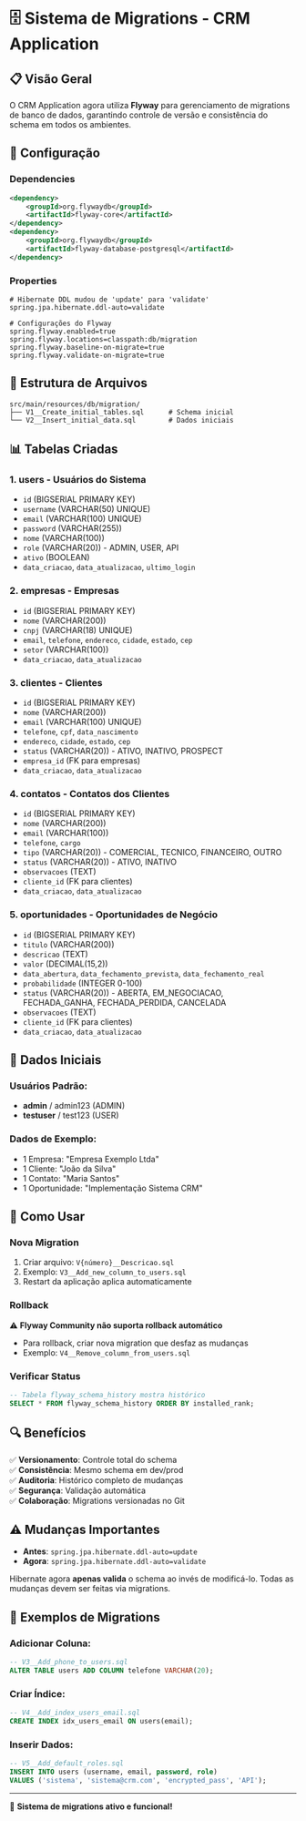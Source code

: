 # 🗄️ Sistema de Migrations - CRM Application

## 📋 Visão Geral

O CRM Application agora utiliza **Flyway** para gerenciamento de migrations de banco de dados, garantindo controle de versão e consistência do schema em todos os ambientes.

## 🔧 Configuração

### Dependencies
```xml
<dependency>
    <groupId>org.flywaydb</groupId>
    <artifactId>flyway-core</artifactId>
</dependency>
<dependency>
    <groupId>org.flywaydb</groupId>
    <artifactId>flyway-database-postgresql</artifactId>
</dependency>
```

### Properties
```properties
# Hibernate DDL mudou de 'update' para 'validate'
spring.jpa.hibernate.ddl-auto=validate

# Configurações do Flyway
spring.flyway.enabled=true
spring.flyway.locations=classpath:db/migration
spring.flyway.baseline-on-migrate=true
spring.flyway.validate-on-migrate=true
```

## 📁 Estrutura de Arquivos

```
src/main/resources/db/migration/
├── V1__Create_initial_tables.sql      # Schema inicial
└── V2__Insert_initial_data.sql        # Dados iniciais
```

## 📊 Tabelas Criadas

### 1. **users** - Usuários do Sistema
- `id` (BIGSERIAL PRIMARY KEY)
- `username` (VARCHAR(50) UNIQUE)
- `email` (VARCHAR(100) UNIQUE) 
- `password` (VARCHAR(255))
- `nome` (VARCHAR(100))
- `role` (VARCHAR(20)) - ADMIN, USER, API
- `ativo` (BOOLEAN)
- `data_criacao`, `data_atualizacao`, `ultimo_login`

### 2. **empresas** - Empresas
- `id` (BIGSERIAL PRIMARY KEY)
- `nome` (VARCHAR(200))
- `cnpj` (VARCHAR(18) UNIQUE)
- `email`, `telefone`, `endereco`, `cidade`, `estado`, `cep`
- `setor` (VARCHAR(100))
- `data_criacao`, `data_atualizacao`

### 3. **clientes** - Clientes
- `id` (BIGSERIAL PRIMARY KEY)
- `nome` (VARCHAR(200))
- `email` (VARCHAR(100) UNIQUE)
- `telefone`, `cpf`, `data_nascimento`
- `endereco`, `cidade`, `estado`, `cep`
- `status` (VARCHAR(20)) - ATIVO, INATIVO, PROSPECT
- `empresa_id` (FK para empresas)
- `data_criacao`, `data_atualizacao`

### 4. **contatos** - Contatos dos Clientes
- `id` (BIGSERIAL PRIMARY KEY)
- `nome` (VARCHAR(200))
- `email` (VARCHAR(100))
- `telefone`, `cargo`
- `tipo` (VARCHAR(20)) - COMERCIAL, TECNICO, FINANCEIRO, OUTRO
- `status` (VARCHAR(20)) - ATIVO, INATIVO
- `observacoes` (TEXT)
- `cliente_id` (FK para clientes)
- `data_criacao`, `data_atualizacao`

### 5. **oportunidades** - Oportunidades de Negócio
- `id` (BIGSERIAL PRIMARY KEY)
- `titulo` (VARCHAR(200))
- `descricao` (TEXT)
- `valor` (DECIMAL(15,2))
- `data_abertura`, `data_fechamento_prevista`, `data_fechamento_real`
- `probabilidade` (INTEGER 0-100)
- `status` (VARCHAR(20)) - ABERTA, EM_NEGOCIACAO, FECHADA_GANHA, FECHADA_PERDIDA, CANCELADA
- `observacoes` (TEXT)
- `cliente_id` (FK para clientes)
- `data_criacao`, `data_atualizacao`

## 👤 Dados Iniciais

### Usuários Padrão:
- **admin** / admin123 (ADMIN)
- **testuser** / test123 (USER)

### Dados de Exemplo:
- 1 Empresa: "Empresa Exemplo Ltda"
- 1 Cliente: "João da Silva"
- 1 Contato: "Maria Santos"
- 1 Oportunidade: "Implementação Sistema CRM"

## 🚀 Como Usar

### Nova Migration
1. Criar arquivo: `V{número}__Descricao.sql`
2. Exemplo: `V3__Add_new_column_to_users.sql`
3. Restart da aplicação aplica automaticamente

### Rollback
⚠️ **Flyway Community não suporta rollback automático**
- Para rollback, criar nova migration que desfaz as mudanças
- Exemplo: `V4__Remove_column_from_users.sql`

### Verificar Status
```sql
-- Tabela flyway_schema_history mostra histórico
SELECT * FROM flyway_schema_history ORDER BY installed_rank;
```

## 🔍 Benefícios

✅ **Versionamento**: Controle total do schema  
✅ **Consistência**: Mesmo schema em dev/prod  
✅ **Auditoria**: Histórico completo de mudanças  
✅ **Segurança**: Validação automática  
✅ **Colaboração**: Migrations versionadas no Git  

## ⚠️ Mudanças Importantes

- **Antes**: `spring.jpa.hibernate.ddl-auto=update`
- **Agora**: `spring.jpa.hibernate.ddl-auto=validate`

Hibernate agora **apenas valida** o schema ao invés de modificá-lo. Todas as mudanças devem ser feitas via migrations.

## 📝 Exemplos de Migrations

### Adicionar Coluna:
```sql
-- V3__Add_phone_to_users.sql
ALTER TABLE users ADD COLUMN telefone VARCHAR(20);
```

### Criar Índice:
```sql  
-- V4__Add_index_users_email.sql
CREATE INDEX idx_users_email ON users(email);
```

### Inserir Dados:
```sql
-- V5__Add_default_roles.sql
INSERT INTO users (username, email, password, role) 
VALUES ('sistema', 'sistema@crm.com', 'encrypted_pass', 'API');
```

---
🎯 **Sistema de migrations ativo e funcional!**